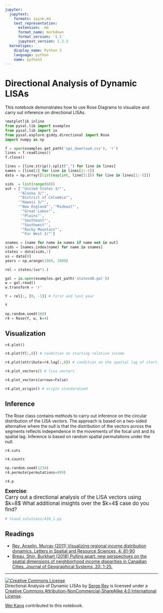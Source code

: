 ```yaml
---
jupyter:
  jupytext:
    formats: ipynb,md
    text_representation:
      extension: .md
      format_name: markdown
      format_version: '1.1'
      jupytext_version: 1.2.3
  kernelspec:
    display_name: Python 3
    language: python
    name: python3
---
```


# Directional Analysis of Dynamic LISAs

This notebook demonstrates how to use Rose Diagrams to visualize and carry out inference on directional LISAs.

```python
%matplotlib inline
from pysal.lib import examples
from pysal.lib import io
from pysal.explore.giddy.directional import Rose
import numpy as np
```

```python
f = open(examples.get_path('spi_download.csv'), 'r')
lines = f.readlines()
f.close()

```

```python
lines = [line.strip().split(",") for line in lines]
names = [line[2] for line in lines[1:-5]]
data = np.array([list(map(int, line[3:])) for line in lines[1:-5]])
```

```python
sids  = list(range(60))
out = ['"United States 3/"',
      '"Alaska 3/"',
      '"District of Columbia"',
      '"Hawaii 3/"',
      '"New England"','"Mideast"',
       '"Great Lakes"',
       '"Plains"',
       '"Southeast"',
       '"Southwest"',
       '"Rocky Mountain"',
       '"Far West 3/"']
```

```python
snames = [name for name in names if name not in out]
sids = [names.index(name) for name in snames]
states = data[sids,:]
us = data[0]
years = np.arange(1969, 2009)

```

```python
rel = states/(us*1.)
```

```python
gal = io.open(examples.get_path('states48.gal'))
w = gal.read()
w.transform = 'r'
```

```python
Y = rel[:, [0, -1]] # first and last year
```

```python
Y
```

```python
np.random.seed(100)
r4 = Rose(Y, w, k=4)
```

## Visualization

```python
r4.plot()
```

```python
r4.plot(Y[:,0]) # condition on starting relative income
```

```python
r4.plot(attribute=r4.lag[:,0]) # condition on the spatial lag of starting relative income
```

```python
r4.plot_vectors() # lisa vectors
```

```python
r4.plot_vectors(arrows=False)
```

```python
r4.plot_origin() # origin standardized


```

## Inference


The Rose class contains methods to carry out inference on the circular distribution of the LISA vectors. The  approach is based on a two-sided alternative where the null is that the distribution of the vectors across the segments reflects independence in the movements of the focal unit and its spatial lag. Inference is based on random spatial permutations under the null.

```python
r4.cuts
```

```python
r4.counts
```

```python
np.random.seed(1234)
r4.permute(permutations=999)
```

```python
r4.p
```

<div class="alert alert-success" style="font-size:120%">
<b>Exercise</b>: <br>
Carry out a directional analysis of the LISA vectors using $k=8$
    What additional insights over the $k=4$ case do you find?
</div>

```python
# %load solutions/410_1.py
```

## Readings
- [Rey, Anselin, Murray (2011) Visualizing regional income distribution dynamics. Letters in Spatial and Resource Sciences, 4: 81-90](https://link.springer.com/article/10.1007/s12076-010-0048-2)
- [Breau, Shin, Burkhart (2018) Pulling apart: new perspectives on the spatial dimensions of neighborhood income disparities in Canadian Cities. Journal of Geographical Systems, 20: 1-25.](https://link.springer.com/article/10.1007%2Fs10109-017-0255-0)



---

<a rel="license" href="http://creativecommons.org/licenses/by-nc-
sa/4.0/"><img alt="Creative Commons License" style="border-width:0"
src="https://i.creativecommons.org/l/by-nc-sa/4.0/88x31.png" /></a><br /><span
xmlns:dct="http://purl.org/dc/terms/" property="dct:title">Directional Analysis of Dynamic LISAs</span> by <a xmlns:cc="http://creativecommons.org/ns#"
href="http://sergerey.org" property="cc:attributionName"
rel="cc:attributionURL">Serge Rey</a> is licensed under a <a
rel="license" href="http://creativecommons.org/licenses/by-nc-sa/4.0/">Creative
Commons Attribution-NonCommercial-ShareAlike 4.0 International License</a>.

[Wei Kang](https://spatial.ucr.edu/peopleKang.html) contributed to this notebook.
